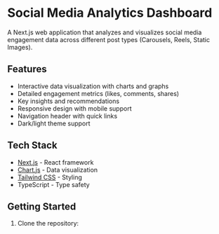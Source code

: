 # Social Media Analytics Dashboard

A Next.js web application that analyzes and visualizes social media engagement data across different post types (Carousels, Reels, Static Images).

## Features

- Interactive data visualization with charts and graphs
- Detailed engagement metrics (likes, comments, shares)
- Key insights and recommendations
- Responsive design with mobile support
- Navigation header with quick links
- Dark/light theme support

## Tech Stack

- [Next.js](https://nextjs.org/) - React framework
- [Chart.js](https://www.chartjs.org/) - Data visualization
- [Tailwind CSS](https://tailwindcss.com/) - Styling
- TypeScript - Type safety

## Getting Started

1. Clone the repository:
